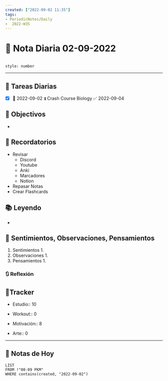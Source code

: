 ```yaml
---
created: ["2022-09-02 11:35"]
tags:
- PeriodicNotes/Daily
-  2022-W35
---
```


# 📅 Nota Diaria  02-09-2022
```toc

style: number

```

---
## 🔷 Tareas Diarias
- [x] 📅 2022-09-02 ⏫ Crash Course Biology ✅ 2022-09-04

## 🎯 Objectivos
- 
## 📕 Recordatorios
- Revisar
	- Discord
	- Youtube
	- Anki
	- Marcadores
	- Notion
- Repasar Notas
- Crear Flashcards

## 📚 Leyendo
- 
## 💬 Sentimientos, Observaciones, Pensamientos 
1. Sentimientos
	1. 
2. Observaciones
	1. 
3. Pensamientos
	1. 
### 🔃 Reflexión

## 🔷Tracker

- Estudio:: 10

- Workout:: 0

- Motivación:: 8

- Arte:: 0
---

## 📅 Notas de Hoy
```dataview
LIST 
FROM !"00-09 PKM" 
WHERE contains(created, "2022-09-02")
```